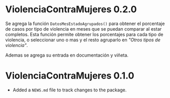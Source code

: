 # ViolenciaContraMujeres 0.2.0

Se agrega la función `DatosMesEstadoAgrupados()` para obtener el porcentaje de casos por tipo de violencia en meses 
que se puedan comparar al estar completos. Esta función permite obtener los porcentajes para cada tipo de violencia,
o seleccionar uno o mas y el resto agruparlo en *"Otros tipos de violencia"*.

Ademas se agrega su entrada en documentación y viñeta.

# ViolenciaContraMujeres 0.1.0

* Added a `NEWS.md` file to track changes to the package.
